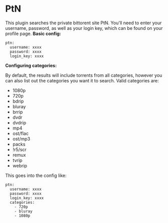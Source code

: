# PtN
This plugin searches the private bittorent site PtN. You'll need to enter your username, password, as well as your login key, which can be found on your profile page.
**Basic config:**

    ptn:
      username: xxxx
      password: xxxx
      login_key: xxxx

**Configuring categories:**

By default, the results will include torrents from all categories, however you can also list out the categories you want it to search. Valid categories are:
- 1080p
- 720p
- bdrip
- bluray
- brrip
- dvdr
- dvdrip
- mp4
- ost/flac
- ost/mp3
- packs
- !r5/scr
- remux
- tvrip
- webrip

This goes into the config like:

    ptn:
      username: xxxx
      password: xxxx
      login_key: xxxx
      categories:
        - 720p
        - bluray
        - 1080p

